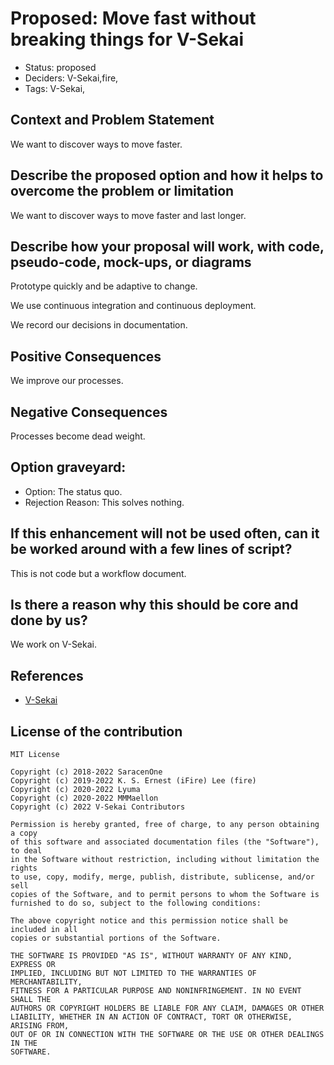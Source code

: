 # Proposed: Move fast without breaking things for V-Sekai

- Status: proposed <!-- draft | proposed | rejected | accepted | deprecated | superseded by -->
- Deciders: V-Sekai,fire,
- Tags: V-Sekai,

## Context and Problem Statement

We want to discover ways to move faster.

## Describe the proposed option and how it helps to overcome the problem or limitation

We want to discover ways to move faster and last longer.

## Describe how your proposal will work, with code, pseudo-code, mock-ups, or diagrams

Prototype quickly and be adaptive to change.

We use continuous integration and continuous deployment.

We record our decisions in documentation.

## Positive Consequences <!-- improvement of quality attribute satisfaction, follow-up decisions required -->

We improve our processes.

## Negative Consequences <!-- compromising quality attribute, follow-up decisions required -->

Processes become dead weight.

## Option graveyard:

- Option: The status quo. <!-- List the proposed options no longer open for consideration. -->
- Rejection Reason: This solves nothing. <!-- List the reasons for the rejection: (the bad traits) -->

## If this enhancement will not be used often, can it be worked around with a few lines of script?

This is not code but a workflow document.

## Is there a reason why this should be core and done by us?

We work on V-Sekai.

## References

- [V-Sekai](https://v-sekai.org/)

## License of the contribution

```
MIT License

Copyright (c) 2018-2022 SaracenOne
Copyright (c) 2019-2022 K. S. Ernest (iFire) Lee (fire)
Copyright (c) 2020-2022 Lyuma
Copyright (c) 2020-2022 MMMaellon
Copyright (c) 2022 V-Sekai Contributors

Permission is hereby granted, free of charge, to any person obtaining a copy
of this software and associated documentation files (the "Software"), to deal
in the Software without restriction, including without limitation the rights
to use, copy, modify, merge, publish, distribute, sublicense, and/or sell
copies of the Software, and to permit persons to whom the Software is
furnished to do so, subject to the following conditions:

The above copyright notice and this permission notice shall be included in all
copies or substantial portions of the Software.

THE SOFTWARE IS PROVIDED "AS IS", WITHOUT WARRANTY OF ANY KIND, EXPRESS OR
IMPLIED, INCLUDING BUT NOT LIMITED TO THE WARRANTIES OF MERCHANTABILITY,
FITNESS FOR A PARTICULAR PURPOSE AND NONINFRINGEMENT. IN NO EVENT SHALL THE
AUTHORS OR COPYRIGHT HOLDERS BE LIABLE FOR ANY CLAIM, DAMAGES OR OTHER
LIABILITY, WHETHER IN AN ACTION OF CONTRACT, TORT OR OTHERWISE, ARISING FROM,
OUT OF OR IN CONNECTION WITH THE SOFTWARE OR THE USE OR OTHER DEALINGS IN THE
SOFTWARE.
```
